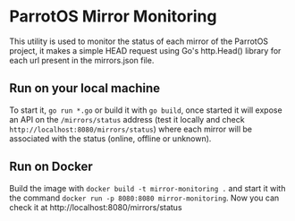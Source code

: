 # ParrotOS Mirror Monitoring

This utility is used to monitor the status of each mirror of the ParrotOS project, it makes a simple HEAD request using Go's http.Head() library for each url present in the mirrors.json file.

## Run on your local machine

To start it, `go run *.go` or build it with `go build`, once started it will expose an API on the `/mirrors/status` address (test it locally and check `http://localhost:8080/mirrors/status`) where each mirror will be associated with the status (online, offline or unknown).

## Run on Docker

Build the image with `docker build -t mirror-monitoring .` and start it with the command `docker run -p 8080:8080 mirror-monitoring`. Now you can check it at http://localhost:8080/mirrors/status
